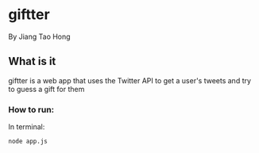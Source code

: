 # giftter

By Jiang Tao Hong

## What is it

giftter is a web app that uses the Twitter API to get a user's tweets and try to guess a gift for them


### How to run:

In terminal:

	node app.js
